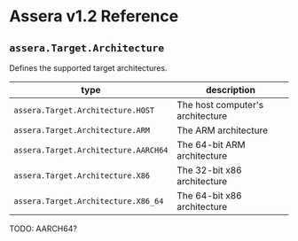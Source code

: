 [//]: # (Project: Assera)
[//]: # (Version: v1.2)

# Assera v1.2 Reference

## `assera.Target.Architecture`

Defines the supported target architectures.

type | description
--- | ---
`assera.Target.Architecture.HOST` | The host computer's architecture
`assera.Target.Architecture.ARM` | The ARM architecture
`assera.Target.Architecture.AARCH64` | The 64-bit ARM architecture
`assera.Target.Architecture.X86` | The 32-bit x86 architecture
`assera.Target.Architecture.X86_64` | The 64-bit x86 architecture

TODO: AARCH64?

<div style="page-break-after: always;"></div>
